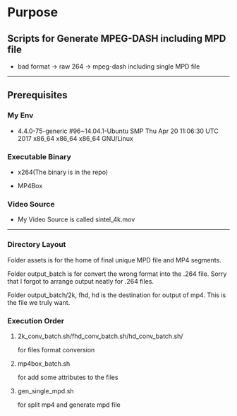 # Purpose

## Scripts for Generate MPEG-DASH including MPD file 

* bad format -> raw 264 -> mpeg-dash including single MPD file

---

## Prerequisites

### My Env

*  4.4.0-75-generic #96~14.04.1-Ubuntu SMP Thu Apr 20 11:06:30 UTC 2017 x86_64 x86_64 x86_64 GNU/Linux


### Executable Binary 

* x264(The binary is in the repo)

* MP4Box

### Video Source

* My Video Source is called sintel_4k.mov 

---

### Directory Layout

Folder assets is for the home of final unique MPD file and MP4 segments.

Folder output_batch is for convert the wrong format into the .264 file. Sorry that I forgot to arrange output neatly for .264 files. 

Folder output_batch/2k, fhd, hd is the destination for output of mp4. This is the file we truly want. 

### Execution Order 

1. 2k_conv_batch.sh/fhd_conv_batch.sh/hd_conv_batch.sh/

    for files format conversion

2. mp4box_batch.sh
    
    for add some attributes to the files

3. gen_single_mpd.sh 
    
    for split mp4 and generate mpd file
